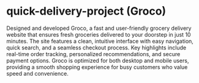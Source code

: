 # quick-delivery-project  (Groco)
Designed and developed Groco, a fast and user-friendly grocery delivery website that ensures fresh groceries delivered to your doorstep in just 10 minutes. The site features a clean, intuitive interface with easy navigation, quick search, and a seamless checkout process. Key highlights include real-time order tracking, personalized recommendations, and secure payment options. Groco is optimized for both desktop and mobile users, providing a smooth shopping experience for busy customers who value speed and convenience.
